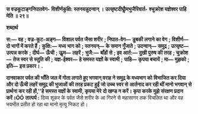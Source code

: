 **स वज्रकूटाङ्गनिपातवेग-** **विशीर्णकुक्षि: स्तनयन्नुदन्वान् ।** **उत्सृष्टदीर्घोॢमभुजैरिवार्त-** **श्चुक्रोश यज्ञेश्वर पाहि मेति ॥ २९॥** 

**शब्दार्थ** 

**स:—** **वह** **; वज्र-कूट-अङ्ग—** **विशाल पर्वत जैसा शरीर** **; निपात-वेग—** **डुबकी लगाने का वेग** **; विशीर्ण—** **दो भागों में करते हैं** **;** **कुक्षि:—** **मध्य भाग को** **; स्तनयन्—** **के समान गुँजाते** **; उदन्वान्—** **समुद्र** **; उत्सृष्ट—** **उत्पन्न करके** **; दीर्घ—** **ऊँची** **; ऊॢम—** **लहरें** **;** **भुजै:—** **बाँहों से** **; इव आर्त:—** **दुखी पुरुष की तरह** **; चुक्रोश—** **तेज स्वर से स्तुति की** **; यज्ञ-ईश्वर—** **हे समस्त यज्ञों के स्वामी** **;** **पाहि—** **कृपया बचायें** **; मा—** **मुझको** **; इति—** **इस प्रकार।** **.** 

**दानवाकार पर्वत की भाँति जल में गोता लगाते हुए भगवान् वराह ने समुद्र के मध्यभाग को** **विभाजित कर दिया और दो ऊँची लहरें समुद्र की भुजाओं की तरह प्रकट हुईं जो उच्च स्वर से** **आर्तनाद कर रही थीं मानो भगवान् से प्रार्थना कर रही हों,''हे समस्त यज्ञों के स्वामी, कृपया मेरे** **दो खण्ड न करें। कृपा करके मुझे संरक्षण प्रदान करें।ÓÓ** **तात्पर्य :** दिव्य शूकर के पर्वत जैसे शरीर के आ गिरने से महासागर तक विचलित था और वह भयभीत प्रतीत हो रहा था मानो मृत्यु निकट हो।  